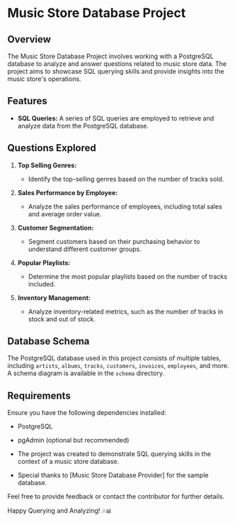 # Music Store Database Project

## Overview

The Music Store Database Project involves working with a PostgreSQL database to analyze and answer questions related to music store data. The project aims to showcase SQL querying skills and provide insights into the music store's operations.

## Features

- **SQL Queries:** A series of SQL queries are employed to retrieve and analyze data from the PostgreSQL database.

## Questions Explored

1. **Top Selling Genres:**
   - Identify the top-selling genres based on the number of tracks sold.

2. **Sales Performance by Employee:**
   - Analyze the sales performance of employees, including total sales and average order value.

3. **Customer Segmentation:**
   - Segment customers based on their purchasing behavior to understand different customer groups.

4. **Popular Playlists:**
   - Determine the most popular playlists based on the number of tracks included.

5. **Inventory Management:**
   - Analyze inventory-related metrics, such as the number of tracks in stock and out of stock.

## Database Schema

The PostgreSQL database used in this project consists of multiple tables, including `artists`, `albums`, `tracks`, `customers`, `invoices`, `employees`, and more. A schema diagram is available in the `schema` directory.

## Requirements

Ensure you have the following dependencies installed:

- PostgreSQL
- pgAdmin (optional but recommended)

- The project was created to demonstrate SQL querying skills in the context of a music store database.
- Special thanks to [Music Store Database Provider] for the sample database.

Feel free to provide feedback or contact the contributor for further details.

Happy Querying and Analyzing! 🎶📊
